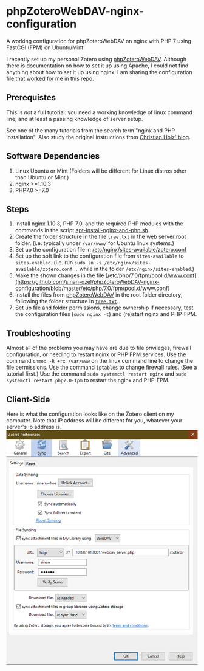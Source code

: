 # phpZoteroWebDAV-nginx-configuration
A working configuration for phpZoteroWebDAV on nginx with PHP 7 using FastCGI (FPM) on Ubuntu/Mint

I recently set up my personal Zotero using [phpZoteroWebDAV](https://github.com/krueschan/phpZoteroWebDAV).
Although there is documentation on how to set it up using Apache, I could not find anything about how to
set it up using nginx. I am sharing the configuration file that worked for me in this repo.

## Prerequistes
This is _not_ a full tutorial: you need a working knowledge of linux command line, and at least a passing
knowledge of server setup. 

See one of the many tutorials from the search term "nginx and PHP installation". 
Also study the original instructions from [Christian Holz' blog](http://blog.holz.ca/2011/11/phpzoterowebdav-installation/).

## Software Dependencies
1. Linux Ubuntu or Mint (Folders will be different for Linux distros other than Ubuntu or Mint.)
2. nginx >=1.10.3
3. PHP7.0 >=7.0

## Steps

1. Install nginx 1.10.3, PHP 7.0, and the required PHP modules with the commands in the script [apt-install-nginx-and-php.sh](https://github.com/sinan-ozel/phpZoteroWebDAV-nginx-configuration/blob/master/apt-install-nginx-and-php.sh).
2. Create the folder structure in the file [`tree.txt`](https://github.com/sinan-ozel/phpZoteroWebDAV-nginx-configuration/blob/master/tree.txt) in the web server root folder. (i.e. typically under `/var/www/` for Ubuntu linux systems.)
3. Set up the configuration file in [/etc/nginx/sites-available/zotero.conf](https://github.com/sinan-ozel/phpZoteroWebDAV-nginx-configuration/blob/master/etc/nginx/sites-available/zotero.conf) 
4. Set up the soft link to the configuration file from `sites-available` to `sites-enabled`. (i.e. run `sudo ln -s /etc/nginx/sites-available/zotero.conf .` while in the folder `/etc/nginx/sites-enabled`.)
5. Make the shown changes in the file [/etc/php/7.0/fpm/pool.d/www.conf](https://github.com/sinan-ozel/phpZoteroWebDAV-nginx-configuration/blob/master/etc/php/7.0/fpm/pool.d/www.conf)
6. Install the files from [phpZoteroWebDAV](https://github.com/krueschan/phpZoteroWebDAV) in the root folder directory, following the folder structure in [`tree.txt`](https://github.com/sinan-ozel/phpZoteroWebDAV-nginx-configuration/blob/master/tree.txt).
7. Set up file and folder permissions, change ownership if necessary, test the configuration files (`sudo nginx -t`) and (re)start nginx and PHP-FPM. 

## Troubleshooting
Almost all of the problems you may have are due to file privileges, firewall configuration, or needing to restart nginx or PHP FPM services.
Use the command `chmod -R +rx /var/www` on the linux command line to change the file permissions.
Use the command `iptables` to change firewall rules. (See a tutorial first.)
Use the command `sudo systemctl restart nginx` and `sudo systemctl restart php7.0-fpm` to restart the nginx and PHP-FPM.

## Client-Side

Here is what the configuration looks like on the Zotero client on my computer. Note that IP address will be different for you, whatever your server's ip address is.
![image](https://raw.githubusercontent.com/sinan-ozel/phpZoteroWebDAV-nginx-configuration/master/client-side-configuration.png)

